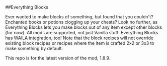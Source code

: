 ##Everything Blocks

Ever wanted to make blocks of something, but found that you couldn't? Enchanted books or potions clogging up your chests? Look no further, as Everything Blocks lets you make blocks out of any item except other blocks (for now). All mods are supported, not just Vanilla stuff. Everything Blocks has WAILA integration, too! Note that the block recipes will not override existing block recipes or recipes where the item is crafted 2x2 or 3x3 to make something by default.

This repo is for the latest version of the mod, 1.8.9.
